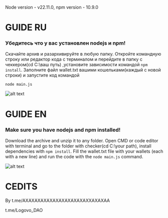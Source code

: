 Node version - v22.11.0, npm version - 10.9.0
# GUIDE RU
### Убедитесь что у вас установлен nodejs и npm!
Скачайте архив и разархивируйте в любую папку. Откройте командную строку или редактор кода с терминалом и перейдите в папку с чеккером(cd C:\ваш путь\) ,установите зависимости командой ```npm install```. Заполните файл wallet.txt вашими кошельками(каждый с новой строки) и запустите код командой

```node main.js```

![alt text](image.png)
# GUIDE EN
### Make sure you have nodejs and npm installed!
Download the archive and unzip it to any folder. Open CMD or code editor with terminal and go to the folder with checker(cd C:\your path\), install dependencies with ```npm install```. Fill the wallet.txt file with your wallets (each with a new line) and run the code with the ``node main.js`` command.

![alt text](image.png)
# CEDITS
By t.me/AXAXAXAXAXAXAXAXAXAXAXXAXAXAA

t.me/Logovo_DAO